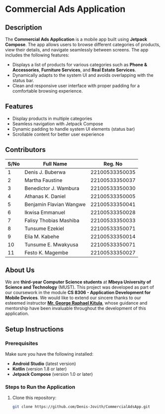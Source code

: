 # Commercial Ads Application

## Description
The **Commercial Ads Application** is a mobile app built using **Jetpack Compose**. The app allows users to browse different categories of products, view their details, and navigate seamlessly between screens. The app includes the following features:

- Displays a list of products for various categories such as **Phone & Accessories**, **Furniture Services**, and **Real Estate Services**.
- Dynamically adapts to the system UI and avoids overlapping with the status bar.
- Clean and responsive user interface with proper padding for a comfortable browsing experience.

## Features
- Display products in multiple categories
- Seamless navigation with Jetpack Compose
- Dynamic padding to handle system UI elements (status bar)
- Scrollable content for better user experience

## Contributors

| S/No | Full Name                | Reg. No            |
|------|--------------------------|--------------------|
| 1    | Denis J. Buberwa          | 22100533350035     |
| 2    | Martha Faustine           | 22100533350037     |
| 3    | Benedictor J. Wambura     | 22100533350030     |
| 4    | Athanas K. Daniel         | 22100533350005     |
| 5    | Benjamin Flavian Wangwe   | 22100533350041     |
| 6    | Ikwisa Emmanuel           | 22100533350028     |
| 7    | Falisy Thobias Mashiba    | 22100533350033     |
| 8    | Tunsume Ezekiel           | 22100533350071     |
| 9    | Elia M. Kabehe            | 22100533350014     |
| 10   | Tunsume E. Mwakyusa       | 22100533350071     |
| 11   | Festo K. Magembe          | 22100533350027     |

## About Us
We are **third-year Computer Science students** at **Mbeya University of Science and Technology** (MUST). This project was developed as part of our coursework in the module **CS 8306 - Application Development for Mobile Devices**. We would like to extend our sincere thanks to our esteemed instructor **[Mr. George Raphael Kitula](https://github.com/george-raphael)**, whose guidance and mentorship have been invaluable throughout the development of this application.

## Setup Instructions

### Prerequisites

Make sure you have the following installed:

- **Android Studio** (latest version)
- **Kotlin** (version 1.8 or later)
- **Jetpack Compose** (version 1.0 or later)

### Steps to Run the Application

1. Clone this repository:
   ```bash
   git clone https://github.com/Denis-Jovith/CommercialAdsApp.git
